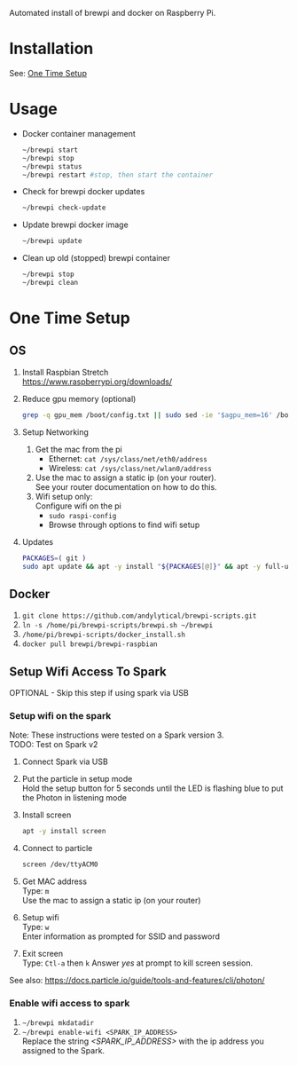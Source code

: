 Automated install of brewpi and docker on Raspberry Pi.

# Installation
See: [One Time Setup](#one-time-setup)

# Usage
* Docker container management
  ```bash
  ~/brewpi start
  ~/brewpi stop
  ~/brewpi status
  ~/brewpi restart #stop, then start the container
  ```

* Check for brewpi docker updates
  ```bash
  ~/brewpi check-update
  ```

* Update brewpi docker image
  ```bash
  ~/brewpi update
  ```

* Clean up old (stopped) brewpi container
  ```bash
  ~/brewpi stop
  ~/brewpi clean
  ```

# One Time Setup

## OS
1. Install Raspbian Stretch \
   https://www.raspberrypi.org/downloads/

1. Reduce gpu memory (optional)
   ```bash
   grep -q gpu_mem /boot/config.txt || sudo sed -ie '$agpu_mem=16' /boot/config.txt
   ```

1. Setup Networking
   1. Get the mac from the pi
      * Ethernet: `cat /sys/class/net/eth0/address`
      * Wireless: `cat /sys/class/net/wlan0/address`
   1. Use the mac to assign a static ip (on your router). \
      See your router documentation on how to do this.
   1. Wifi setup only: \
      Configure wifi on the pi
      * `sudo raspi-config`
      * Browse through options to find wifi setup

1. Updates
   ```bash
   PACKAGES=( git )
   sudo apt update && apt -y install "${PACKAGES[@]}" && apt -y full-upgrade && reboot
   ```

## Docker
1. `git clone https://github.com/andylytical/brewpi-scripts.git`
1. `ln -s /home/pi/brewpi-scripts/brewpi.sh ~/brewpi`
1. `/home/pi/brewpi-scripts/docker_install.sh`
1. `docker pull brewpi/brewpi-raspbian`


## Setup Wifi Access To Spark
OPTIONAL - Skip this step if using spark via USB

### Setup wifi on the spark
Note: These instructions were tested on a Spark version 3. \
TODO: Test on Spark v2

1. Connect Spark via USB

1. Put the particle in setup mode \
   Hold the setup button for 5 seconds until the LED is flashing blue to put the Photon in listening mode

1. Install screen
   ```bash
   apt -y install screen
   ```

1. Connect to particle
   ```bash
   screen /dev/ttyACM0
   ```

1. Get MAC address \
   Type: `m` \
   Use the mac to assign a static ip (on your router)

1. Setup wifi \
   Type: `w` \
   Enter information as prompted for SSID and password

1. Exit screen \
   Type: `Ctl-a` then `k`
   Answer _yes_ at prompt to kill screen session.

See also: https://docs.particle.io/guide/tools-and-features/cli/photon/

### Enable wifi access to spark
1. `~/brewpi mkdatadir`
1. `~/brewpi enable-wifi <SPARK_IP_ADDRESS>` \
    Replace the string _<SPARK_IP_ADDRESS>_ with the ip address you assigned
    to the Spark.

